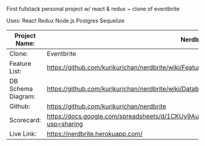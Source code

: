 First fullstack personal project w/ react & redux ~ clone of eventbrite

Uses:
React
Redux
Node.js
Postgres
Sequelize

Project Name: | Nerdbrite
-- | --
Clone: | Eventbrite
Feature List: | https://github.com/kurikurichan/nerdbrite/wiki/Features-List
DB Schema Diagram: | https://github.com/kurikurichan/nerdbrite/wiki/Database-Schema
Github: | https://github.com/kurikurichan/nerdbrite
Scorecard: | https://docs.google.com/spreadsheets/d/1CKUy9Au3vrC6sLrUGJKOGoei6IOAjEbrLECsNcJ6Jbs/edit?usp=sharing
Live Link: | https://nerdbrite.herokuapp.com/
